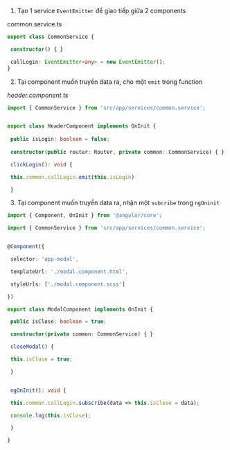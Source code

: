 1. Tạo 1 service `EventEmitter` để giao tiếp giữa 2 components

common.service.ts
````ts
export class CommonService {

 constructor() { }

 callLogin: EventEmitter<any> = new EventEmitter();
}
````

2. Tại component muốn truyền data ra, cho một `emit` trong function

*header.component.ts*
````ts
import { CommonService } from 'src/app/services/common.service';


export class HeaderComponent implements OnInit {
	
 public isLogin: boolean = false;
	
 constructor(public router: Router, private common: CommonService) { }

 clickLogin(): void {

 this.common.callLogin.emit(this.isLogin)

 }
````

3. Tại component muốn truyền data ra, nhận một `subcribe` trong `ngOninit`

````ts
import { Component, OnInit } from '@angular/core';

import { CommonService } from 'src/app/services/common.service';


@Component({

 selector: 'app-modal',

 templateUrl: './modal.component.html',

 styleUrls: ['./modal.component.scss']

})

export class ModalComponent implements OnInit {

 public isClose: boolean = true;

 constructor(private common: CommonService) { }

 closeModal() {

 this.isClose = true;

 }


 ngOnInit(): void {

 this.common.callLogin.subscribe(data => this.isClose = data);

 console.log(this.isClose);

 }

}
````